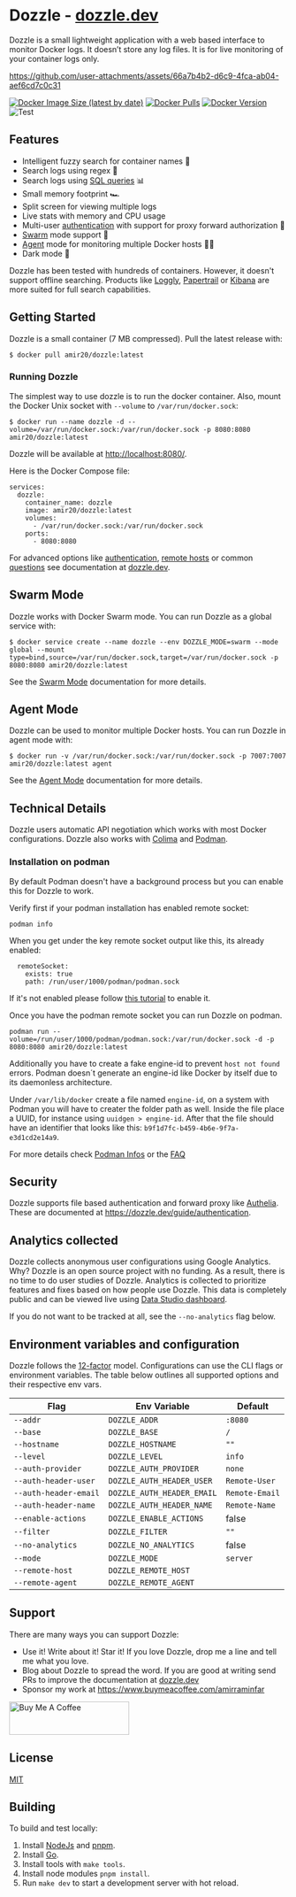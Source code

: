 # Dozzle - [dozzle.dev](https://dozzle.dev/)

Dozzle is a small lightweight application with a web based interface to monitor Docker logs. It doesn’t store any log files. It is for live monitoring of your container logs only.

https://github.com/user-attachments/assets/66a7b4b2-d6c9-4fca-ab04-aef6cd7c0c31

[![Docker Image Size (latest by date)](https://img.shields.io/docker/image-size/amir20/dozzle)](https://hub.docker.com/r/amir20/dozzle/)
[![Docker Pulls](https://img.shields.io/docker/pulls/amir20/dozzle.svg)](https://hub.docker.com/r/amir20/dozzle/)
[![Docker Version](https://img.shields.io/docker/v/amir20/dozzle?sort=semver)](https://hub.docker.com/r/amir20/dozzle/)
![Test](https://github.com/amir20/dozzle/workflows/Test/badge.svg)

## Features

- Intelligent fuzzy search for container names 🤖
- Search logs using regex 🔦
- Search logs using [SQL queries](https://dozzle.dev/guide/sql-engine) 📊
- Small memory footprint 🏎
- Split screen for viewing multiple logs
- Live stats with memory and CPU usage
- Multi-user [authentication](https://dozzle.dev/guide/authentication) with support for proxy forward authorization 🚨
- [Swarm](https://dozzle.dev/guide/swarm-mode) mode support 🐳
- [Agent](https://dozzle.dev/guide/agent) mode for monitoring multiple Docker hosts 🕵️‍♂️
- Dark mode 🌙

Dozzle has been tested with hundreds of containers. However, it doesn't support offline searching. Products like [Loggly](https://www.loggly.com), [Papertrail](https://papertrailapp.com) or [Kibana](https://www.elastic.co/products/kibana) are more suited for full search capabilities.

## Getting Started

Dozzle is a small container (7 MB compressed). Pull the latest release with:

    $ docker pull amir20/dozzle:latest

### Running Dozzle

The simplest way to use dozzle is to run the docker container. Also, mount the Docker Unix socket with `--volume` to `/var/run/docker.sock`:

    $ docker run --name dozzle -d --volume=/var/run/docker.sock:/var/run/docker.sock -p 8080:8080 amir20/dozzle:latest

Dozzle will be available at [http://localhost:8080/](http://localhost:8080/).

Here is the Docker Compose file:

    services:
      dozzle:
        container_name: dozzle
        image: amir20/dozzle:latest
        volumes:
          - /var/run/docker.sock:/var/run/docker.sock
        ports:
          - 8080:8080

For advanced options like [authentication](https://dozzle.dev/guide/authentication), [remote hosts](https://dozzle.dev/guide/remote-hosts) or common [questions](https://dozzle.dev/guide/faq) see documentation at [dozzle.dev](https://dozzle.dev/guide/getting-started).

## Swarm Mode

Dozzle works with Docker Swarm mode. You can run Dozzle as a global service with:

    $ docker service create --name dozzle --env DOZZLE_MODE=swarm --mode global --mount type=bind,source=/var/run/docker.sock,target=/var/run/docker.sock -p 8080:8080 amir20/dozzle:latest

See the [Swarm Mode](https://dozzle.dev/guide/swarm-mode) documentation for more details.

## Agent Mode

Dozzle can be used to monitor multiple Docker hosts. You can run Dozzle in agent mode with:

    $ docker run -v /var/run/docker.sock:/var/run/docker.sock -p 7007:7007 amir20/dozzle:latest agent

See the [Agent Mode](https://dozzle.dev/guide/agent) documentation for more details.

## Technical Details

Dozzle users automatic API negotiation which works with most Docker configurations. Dozzle also works with [Colima](https://github.com/abiosoft/colima) and [Podman](https://podman.io/).

### Installation on podman

By default Podman doesn't have a background process but you can enable this for Dozzle to work.

Verify first if your podman installation has enabled remote socket:

```
podman info
```

When you get under the key remote socket output like this, its already enabled:

```
  remoteSocket:
    exists: true
    path: /run/user/1000/podman/podman.sock
```

If it's not enabled please follow [this tutorial](https://github.com/containers/podman/blob/main/docs/tutorials/socket_activation.md) to enable it.

Once you have the podman remote socket you can run Dozzle on podman.

```
podman run --volume=/run/user/1000/podman/podman.sock:/var/run/docker.sock -d -p 8080:8080 amir20/dozzle:latest
```

Additionally you have to create a fake engine-id to prevent ```host not found``` errors. Podman doesn´t generate an engine-id like Docker by itself due to its daemonless architecture.

Under ```/var/lib/docker``` create a file named ```engine-id```, on a system with Podman you will have to creater the folder path as well. Inside the file place a UUID, for instance using ```uuidgen > engine-id```. After that the file should have an identifier that looks like this: ```b9f1d7fc-b459-4b6e-9f7a-e3d1cd2e14a9```.

For more details check [Podman Infos](docs/guide/podman.md) or the [FAQ](docs/guide/faq.md#i-am-seeing-host-not-found-error-in-the-logs-how-do-i-fix-it)

## Security

Dozzle supports file based authentication and forward proxy like [Authelia](https://www.authelia.com/). These are documented at https://dozzle.dev/guide/authentication.

## Analytics collected

Dozzle collects anonymous user configurations using Google Analytics. Why? Dozzle is an open source project with no funding. As a result, there is no time to do user studies of Dozzle. Analytics is collected to prioritize features and fixes based on how people use Dozzle. This data is completely public and can be viewed live using [ Data Studio dashboard](https://datastudio.google.com/s/naeIu0MiWsY).

If you do not want to be tracked at all, see the `--no-analytics` flag below.

## Environment variables and configuration

Dozzle follows the [12-factor](https://12factor.net/) model. Configurations can use the CLI flags or environment variables. The table below outlines all supported options and their respective env vars.

| Flag                  | Env Variable               | Default        |
| --------------------- | -------------------------- | -------------- |
| `--addr`              | `DOZZLE_ADDR`              | `:8080`        |
| `--base`              | `DOZZLE_BASE`              | `/`            |
| `--hostname`          | `DOZZLE_HOSTNAME`          | `""`           |
| `--level`             | `DOZZLE_LEVEL`             | `info`         |
| `--auth-provider`     | `DOZZLE_AUTH_PROVIDER`     | `none`         |
| `--auth-header-user`  | `DOZZLE_AUTH_HEADER_USER`  | `Remote-User`  |
| `--auth-header-email` | `DOZZLE_AUTH_HEADER_EMAIL` | `Remote-Email` |
| `--auth-header-name`  | `DOZZLE_AUTH_HEADER_NAME`  | `Remote-Name`  |
| `--enable-actions`    | `DOZZLE_ENABLE_ACTIONS`    | false          |
| `--filter`            | `DOZZLE_FILTER`            | `""`           |
| `--no-analytics`      | `DOZZLE_NO_ANALYTICS`      | false          |
| `--mode`              | `DOZZLE_MODE`              | `server`       |
| `--remote-host`       | `DOZZLE_REMOTE_HOST`       |                |
| `--remote-agent`      | `DOZZLE_REMOTE_AGENT`      |                |

## Support

There are many ways you can support Dozzle:

- Use it! Write about it! Star it! If you love Dozzle, drop me a line and tell me what you love.
- Blog about Dozzle to spread the word. If you are good at writing send PRs to improve the documentation at [dozzle.dev](https://dozzle.dev/)
- Sponsor my work at https://www.buymeacoffee.com/amirraminfar

<a href="https://www.buymeacoffee.com/amirraminfar" target="_blank"><img src="https://cdn.buymeacoffee.com/buttons/v2/default-yellow.png" alt="Buy Me A Coffee" style="height: 60px !important;width: 217px !important;" ></a>

## License

[MIT](LICENSE)

## Building

To build and test locally:

1. Install [NodeJs](https://nodejs.org/en/download/) and [pnpm](https://pnpm.io/installation).
2. Install [Go](https://go.dev/doc/install).
3. Install tools with `make tools`.
4. Install node modules `pnpm install`.
5. Run `make dev` to start a development server with hot reload.
